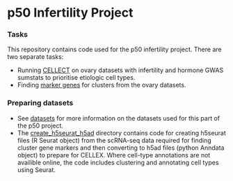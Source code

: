 # p50 Infertility Project

### Tasks
This repository contains code used for the p50 infertility project. There are two separate tasks:
- Running [CELLECT](https://github.com/melparker101/p50_Infertility/tree/main/CELLECT) on ovary datasets with infertility and hormone GWAS sumstats to prioritise etiologic cell types.
- Finding [marker genes](https://github.com/melparker101/p50_Infertility/tree/main/cluster_marker_genes) for clusters from the ovary datasets.

### Preparing datasets
- See [datasets](https://github.com/melparker101/p50_Infertility/tree/main/datasets) for more information on the datasets used for this part of the p50 project. 
- The [create_h5seurat_h5ad](https://github.com/melparker101/p50_Infertility/tree/main/create_h5seurat_h5ad) directory contains code for creating h5seurat files (R Seurat object) from the scRNA-seq data required for finding cluster gene markers and then converting to h5ad files (python Anndata object) to prepare for CELLEX. Where cell-type annotations are not availible online, the code includes clustering and annotating cell types using Seurat. 
